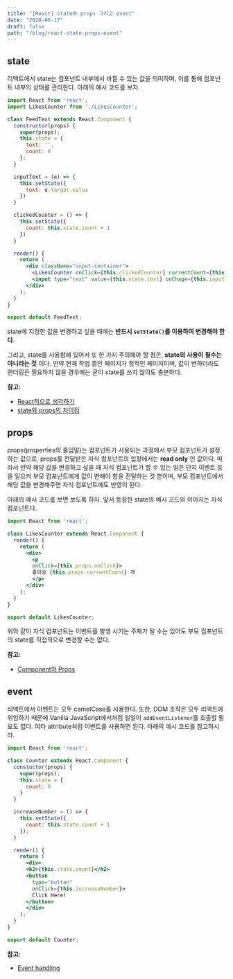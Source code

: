 ```yaml
---
title: "[React] state와 props 그리고 event"
date: "2020-06-17"
draft: false
path: "/blog/react-state-props-event"
---
```


## state
리액트에서 state는 컴포넌트 내부에서 바뀔 수 있는 값을 의미하며, 이를 통해 컴포넌트 내부의 상태를 관리한다. 아래의 예시 코드를 보자.

```jsx
import React from 'react';
import LikesCounter from './LikesCounter';

class FeedText extends React.Component {
  constructor(props) {
    super(props);
    this.state = {
      text: '',
      count: 0
    };
  }

  inputText = (e) => {
    this.setState({
      text: e.target.value
    })
  }

  clickedCounter = () => {
    this.setState({
      count: this.state.count + 1
    })
  }

  render() {
    return (
      <div className="input-container">
        <LikesCounter onClick={this.clickedCounter} currentCount={this.state.count} />
        <input type="text" value={this.state.text} onChage={this.inputText} />
      </div>
    );
  }
}

export default FeedText;
```

state에 지정한 값을 변경하고 싶을 때에는 **반드시 `setState()`를 이용하여 변경해야 한다.**

그리고, state를 사용함에 있어서 또 한 가지 주의해야 할 점은, **state의 사용이 필수는 아니라는 것** 이다. 만약 현재 작업 중인 페이지가 정적인 페이지이며, 값이 변하더라도 렌더링은 필요하지 않을 경우에는 굳이 state를 쓰지 않아도 충분하다.

**참고:**
- [React적으로 생각하기](https://ko.reactjs.org/docs/thinking-in-react.html)
- [state와 props의 차이점](https://ko.reactjs.org/docs/faq-state.html#what-is-the-difference-between-state-and-props)

## props
props(properties의 줄임말)는 컴포넌트가 사용되는 과정에서 부모 컴포넌트가 설정하는 값으로, props를 전달받은 자식 컴포넌트의 입장에서는 **read only** 인 값이다. 따라서 만약 해당 값을 변경하고 싶을 때 자식 컴포넌트가 할 수 있는 일은 단지 이벤트 등을 일으켜 부모 컴포넌트에게 값이 변해야 함을 전달하는 것 뿐이며, 부모 컴포넌트에서 해당 값을 변경해주면 자식 컴포넌트에도 반영이 된다.

아래의 예시 코드를 보면 보도록 하자. 앞서 등장한 state의 예시 코드와 이어지는 자식 컴포넌트다.

```jsx
import React from 'react';

class LikesCounter extends React.Component {
  render() {
    return (
      <div>
        <p
        onClick={this.props.onClick}>
        좋아요 {this.props.currentCount} 개
        </p>
      </div>
    );
  }
}

export default LikesCounter;
```

위와 같이 자식 컴포넌트는 이벤트를 발생 시키는 주체가 될 수는 있어도 부모 컴포넌트의 state를 직접적으로 변경할 수는 없다.

**참고:**
- [Component와 Props](https://ko.reactjs.org/docs/components-and-props.html)

## event
리액트에서 이벤트는 모두 camelCase를 사용한다. 또한, DOM 조작은 모두 리액트에 위임하기 때문에 Vanilla JavaScript에서처럼 일일이 `addEventListener`를 호출할 필요도 없다. 여타 attribute처럼 이벤트를 사용하면 된다. 아래의 예시 코드를 참고하시라.

```jsx
import React from 'react';

class Counter extends React.Component {
  constuctor(props) {
    super(props);
    this.state = {
      count: 0
    }
  }

  increaseNumber = () => {
    this.setState({
      count: this.state.count + 1
    });
  }

  render() {
    return (
      <div>
      <h2>{this.state.count}</h2>
      <button
        type="button"
        onClick={this.increaseNumber}>
        Click Here!
      </button>
      </div>
    );
  }
}

export default Counter;
```

**참고:**
- [Event handling](https://ko.reactjs.org/docs/handling-events.html)
